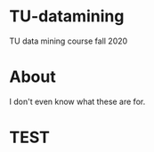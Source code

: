 # TU-datamining
TU data mining course fall 2020

# About
I don't even know what these are for.

# TEST
